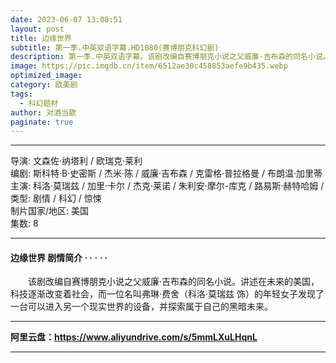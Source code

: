 ```yaml
---
date: 2023-06-07 13:08:51
layout: post
title: 边缘世界
subtitle: 第一季.中英双语字幕.HD1080(赛博朋克科幻剧)
description: 第一季.中英双语字幕。该剧改编自赛博朋克小说之父威廉·吉布森的同名小说。讲述在未来的美国，科技逐渐改变着社会，而一位名叫弗琳·费舍的年轻女子发现了一台可以进入另一个现实世界的设备...
image: https://pic.imgdb.cn/item/6512ae30c458853aefe9b435.webp
optimized_image: 
category: 欧美剧
tags:
  - 科幻题材
author: 对酒当歌
paginate: true
---
```



---

导演: 文森佐·纳塔利 / 欧瑞克·莱利  
编剧: 斯科特·B·史密斯 / 杰米·陈 / 威廉·吉布森 / 克雷格·普拉格曼 / 布朗温·加里蒂  
主演: 科洛·莫瑞兹 / 加里·卡尔 / 杰克·莱诺 / 朱利安·摩尔-库克 / 路易斯·赫特哈姆 /  
类型: 剧情 / 科幻 / 惊悚  
制片国家/地区: 美国  
集数: 8  

---

#### 边缘世界 剧情简介 · · · · ·

　　该剧改编自赛博朋克小说之父威廉·吉布森的同名小说。讲述在未来的美国，科技逐渐改变着社会，而一位名叫弗琳·费舍（科洛·莫瑞兹 饰）的年轻女子发现了一台可以进入另一个现实世界的设备，并探索属于自己的黑暗未来。

---

**阿里云盘：<https://www.aliyundrive.com/s/5mmLXuLHqnL>**

---
